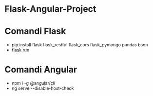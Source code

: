 # Flask-Angular-Project
# Comandi Flask
- pip install flask flask_restful flask_cors flask_pymongo pandas bson
- flask run
# Comandi Angular
- npm i -g @angular/cli
- ng serve --disable-host-check